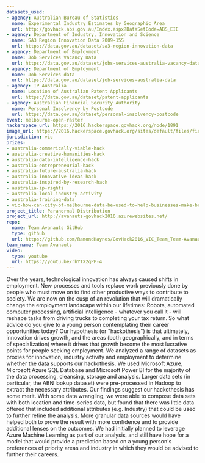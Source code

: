 ```yaml
---
datasets_used:
- agency: Australian Bureau of Statistics
  name: Experimental Industry Estimates by Geographic Area
  url: http://govhack.abs.gov.au/Index.aspx?DataSetCode=ABS_EIE
- agency: Department of Industry, Innovation and Science
  name: SA3 Region Innovation Data 2009-15S
  url: https://data.gov.au/dataset/sa3-region-innovation-data
- agency: Department of Employment
  name: Job Services Vacancy Data
  url: https://data.gov.au/dataset/jobs-services-australia-vacancy-data
- agency: Department of Employment
  name: Job Services data
  url: https://data.gov.au/dataset/job-services-australia-data
- agency: IP Australia
  name: Location of Australian Patent Applicants
  url: https://data.gov.au/dataset/patent-applicants
- agency: Australian Financial Security Authority
  name: Personal Insolvency by Postcode
  url: https://data.gov.au/dataset/personal-insolvency-postcode
event: melbourne-open-raster
hackerspace_url: https://2016.hackerspace.govhack.org/node/1891
image_url: https://2016.hackerspace.govhack.org/sites/default/files/field/image/Capture.PNG
jurisdiction: vic
prizes:
- australia-commerically-viable-hack
- australia-creative-humanities-hack
- australia-data-intelligence-hack
- australia-entrepreneurial-hack
- australia-future-australia-hack
- australia-innovative-ideas-hack
- australia-inspired-by-research-hack
- australia-ip-rights
- australia-local-industry-activity
- australia-training-data
- vic-how-can-city-of-melbourne-data-be-used-to-help-businesses-make-better-decisions?
project_title: Paranormal Distribution
project_url: http://avanauts-govhack2016.azurewebsites.net/
repo:
  name: Team Avanauts GitHub
  type: github
  url: https://github.com/RamondHaynes/GovHack2016_VIC_Team_Team-Avanauts
team_name: Team Avanauts
video:
  type: youtube
  url: https://youtu.be/rhYTX2qPP-4
---
```


Over the years, technological innovation has always caused shifts in employment. New processes and tools replace work previously done by people who must move on to find other productive ways to contribute to society. We are now on the cusp of an revolution that will dramatically change the employment landscape within our lifetimes: Robots, automated computer processing, artificial intelligence - whatever you call it - will reshape tasks from driving trucks to completing your tax return. 
So what advice do you give to a young person contemplating their career opportunities today?
Our hypothesis (or "hackothesis") is that ultimately, innovation drives growth, and the areas (both geographically, and in terms of specialization) where it drives that growth become the most lucrative points for people seeking employment.
We analyzed a range of datasets as proxies for innovation, industry activity and employment to determine whether the data supports our hackothesis. 
We used Microsoft Azure, Microsoft Azure SQL Database and Microsoft Power BI for the majority of the data processing, cleansing, storage and analysis. Larger data sets (in particular, the ABN lookup dataset) were pre-processed in Hadoop to extract the necessary attributes.
Our findings suggest our hackothesis has some merit. With some data wrangling, we were able to compose data sets with both location and time-series data, but found that there was little data offered that included additional attributes (e.g. Industry) that could be used to further refine the analysis. More granular data sources would have helped both to prove the result with more confidence and to provide additional lenses on the outcomes.
We had initially planned to leverage Azure Machine Learning as part of our analysis, and still have hope for a model that would provide a prediction based on a young person's preferences of priority areas and industry in which they would be advised to further their careers.